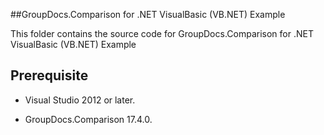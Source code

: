 ##GroupDocs.Comparison for .NET VisualBasic (VB.NET) Example

This folder contains the source code for GroupDocs.Comparison for .NET VisualBasic (VB.NET) Example

## Prerequisite

+ Visual Studio 2012 or later.

+ GroupDocs.Comparison 17.4.0.

